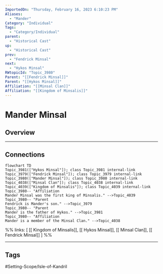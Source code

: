 ```yaml
---
ImportedOn: "Thursday, February 16, 2023 6:10:23 PM"
Aliases:
  - "Mander"
Category: "Individual"
Tags:
  - "Category/Individual"
parent:
  - "Historical Cast"
up:
  - "Historical Cast"
prev:
  - "Fendrick Minsal"
next:
  - "Hykos Minsal"
RWtopicId: "Topic_3980"
Parent: "[[Fendrick Minsal]]"
Parent: "[[Hykos Minsal]]"
Affiliation: "[[Minsal Clan]]"
Affiliation: "[[Kingdom of Minsalis]]"
---
```

# Mander Minsal
## Overview
---
## Connections
```mermaid
flowchart TD
Topic_3981(["Hykos Minsal"]); class Topic_3981 internal-link
Topic_3979(["Fendrick Minsal"]); class Topic_3979 internal-link
Topic_3980(["Mander Minsal"]); class Topic_3980 internal-link
Topic_4038(["Minsal Clan"]); class Topic_4038 internal-link
Topic_4039(["Kingdom of Minsalis"]); class Topic_4039 internal-link
Topic_3980-- "Affiliation
Mander Minsal was the first king of Minsalis." -->Topic_4039
Topic_3980-- "Parent
Fendrick is Mander's son." -->Topic_3979
Topic_3980-- "Parent
Mander is the father of Hykos." -->Topic_3981
Topic_3980-- "Affiliation
Mander is a member of the Minsal Clan." -->Topic_4038
```
%%
links: [ [[ Kingdom of Minsalis]], [[ Hykos Minsal]], [[ Minsal Clan]], [[ Fendrick Minsal]] ]
%%


---
## Tags
#Setting-Scope/Isle-of-Kandril

